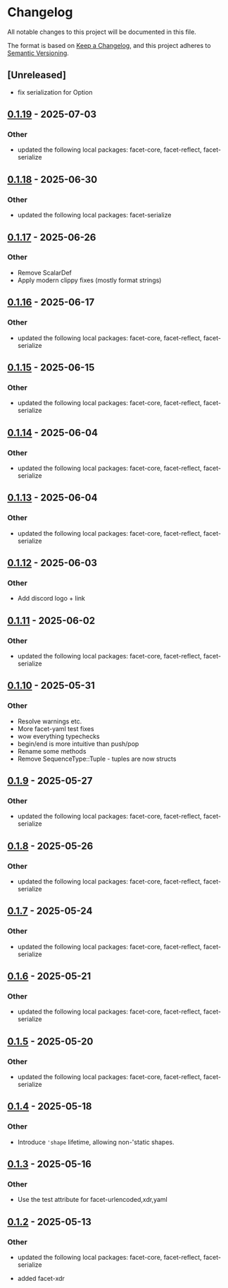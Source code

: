 # Changelog

All notable changes to this project will be documented in this file.

The format is based on [Keep a Changelog](https://keepachangelog.com/en/1.0.0/),
and this project adheres to [Semantic Versioning](https://semver.org/spec/v2.0.0.html).

## [Unreleased]

- fix serialization for Option<T>

## [0.1.19](https://github.com/facet-rs/facet/compare/facet-xdr-v0.1.18...facet-xdr-v0.1.19) - 2025-07-03

### Other

- updated the following local packages: facet-core, facet-reflect, facet-serialize

## [0.1.18](https://github.com/facet-rs/facet/compare/facet-xdr-v0.1.17...facet-xdr-v0.1.18) - 2025-06-30

### Other

- updated the following local packages: facet-serialize

## [0.1.17](https://github.com/facet-rs/facet/compare/facet-xdr-v0.1.16...facet-xdr-v0.1.17) - 2025-06-26

### Other

- Remove ScalarDef
- Apply modern clippy fixes (mostly format strings)

## [0.1.16](https://github.com/facet-rs/facet/compare/facet-xdr-v0.1.15...facet-xdr-v0.1.16) - 2025-06-17

### Other

- updated the following local packages: facet-core, facet-reflect, facet-serialize

## [0.1.15](https://github.com/facet-rs/facet/compare/facet-xdr-v0.1.14...facet-xdr-v0.1.15) - 2025-06-15

### Other

- updated the following local packages: facet-core, facet-reflect, facet-serialize

## [0.1.14](https://github.com/facet-rs/facet/compare/facet-xdr-v0.1.13...facet-xdr-v0.1.14) - 2025-06-04

### Other

- updated the following local packages: facet-core, facet-reflect, facet-serialize

## [0.1.13](https://github.com/facet-rs/facet/compare/facet-xdr-v0.1.12...facet-xdr-v0.1.13) - 2025-06-04

### Other

- updated the following local packages: facet-core, facet-reflect, facet-serialize

## [0.1.12](https://github.com/facet-rs/facet/compare/facet-xdr-v0.1.11...facet-xdr-v0.1.12) - 2025-06-03

### Other

- Add discord logo + link

## [0.1.11](https://github.com/facet-rs/facet/compare/facet-xdr-v0.1.10...facet-xdr-v0.1.11) - 2025-06-02

### Other

- updated the following local packages: facet-core, facet-reflect, facet-serialize

## [0.1.10](https://github.com/facet-rs/facet/compare/facet-xdr-v0.1.9...facet-xdr-v0.1.10) - 2025-05-31

### Other

- Resolve warnings etc.
- More facet-yaml test fixes
- wow everything typechecks
- begin/end is more intuitive than push/pop
- Rename some methods
- Remove SequenceType::Tuple - tuples are now structs

## [0.1.9](https://github.com/facet-rs/facet/compare/facet-xdr-v0.1.8...facet-xdr-v0.1.9) - 2025-05-27

### Other

- updated the following local packages: facet-core, facet-reflect, facet-serialize

## [0.1.8](https://github.com/facet-rs/facet/compare/facet-xdr-v0.1.7...facet-xdr-v0.1.8) - 2025-05-26

### Other

- updated the following local packages: facet-core, facet-reflect, facet-serialize

## [0.1.7](https://github.com/facet-rs/facet/compare/facet-xdr-v0.1.6...facet-xdr-v0.1.7) - 2025-05-24

### Other

- updated the following local packages: facet-core, facet-reflect, facet-serialize

## [0.1.6](https://github.com/facet-rs/facet/compare/facet-xdr-v0.1.5...facet-xdr-v0.1.6) - 2025-05-21

### Other

- updated the following local packages: facet-core, facet-reflect, facet-serialize

## [0.1.5](https://github.com/facet-rs/facet/compare/facet-xdr-v0.1.4...facet-xdr-v0.1.5) - 2025-05-20

### Other

- updated the following local packages: facet-core, facet-reflect, facet-serialize

## [0.1.4](https://github.com/facet-rs/facet/compare/facet-xdr-v0.1.3...facet-xdr-v0.1.4) - 2025-05-18

### Other

- Introduce `'shape` lifetime, allowing non-'static shapes.

## [0.1.3](https://github.com/facet-rs/facet/compare/facet-xdr-v0.1.2...facet-xdr-v0.1.3) - 2025-05-16

### Other

- Use the test attribute for facet-urlencoded,xdr,yaml

## [0.1.2](https://github.com/facet-rs/facet/compare/facet-xdr-v0.1.1...facet-xdr-v0.1.2) - 2025-05-13

### Other

- updated the following local packages: facet-core, facet-reflect, facet-serialize

- added facet-xdr
